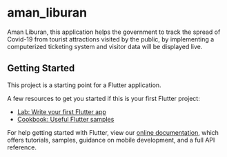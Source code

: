 # aman_liburan

Aman Liburan, this application helps the government to track the spread of Covid-19 from tourist attractions visited by the public, by implementing a computerized ticketing system and visitor data will be displayed live.

## Getting Started

This project is a starting point for a Flutter application.

A few resources to get you started if this is your first Flutter project:

- [Lab: Write your first Flutter app](https://flutter.dev/docs/get-started/codelab)
- [Cookbook: Useful Flutter samples](https://flutter.dev/docs/cookbook)

For help getting started with Flutter, view our
[online documentation](https://flutter.dev/docs), which offers tutorials,
samples, guidance on mobile development, and a full API reference.
